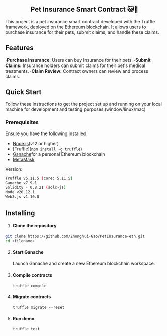 ## <div align="center"> Pet Insurance Smart Contract 🐱🐶</div>

This project is a pet insurance smart contract developed with the Truffle framework, deployed on the Ethereum blockchain. It allows users to purchase insurance for their pets, submit claims, and handle these claims.

## Features

**·Purchase Insurance**: Users can buy insurance for their pets.
**·Submit Claims:** Insurance holders can submit claims for their pet's medical treatments.
**·Claim Review:** Contract owners can review and process claims.

## Quick Start

Follow these instructions to get the project set up and running on your local machine for development and testing purposes.(window/linux/mac)

### Prerequisites

Ensure you have the following installed:

* [Node.js](https://nodejs.org/en)(v12 or higher)
* [Truffle](`npm install -g truffle`)
* [Ganache](https://archive.trufflesuite.com/ganache/)for a personal Ethereum blockchain
* [MetaMask](https://metamask.io/)

Version:
```bash
Truffle v5.11.5 (core: 5.11.5)
Ganache v7.9.1
Solidity - 0.8.21 (solc-js)
Node v20.12.1
Web3.js v1.10.0
```
## Installing
1. #### Clone the repository
```bash
git clone https://github.com/Zhonghui-Gao/PetInsurance-eth.git
cd <filename>
```
2. #### Start Ganache
    Launch Ganache and create a new Ethereum blockchain workspace.
   
3. #### Compile contracts
    ` truffle compile `

4. #### Migrate contracts
    `truffle migrate --reset`

5. #### Run demo
    `truffle test`